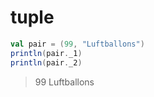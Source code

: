 # tuple

```scala
val pair = (99, "Luftballons")
println(pair._1)
println(pair._2)
```

> 99
> Luftballons

